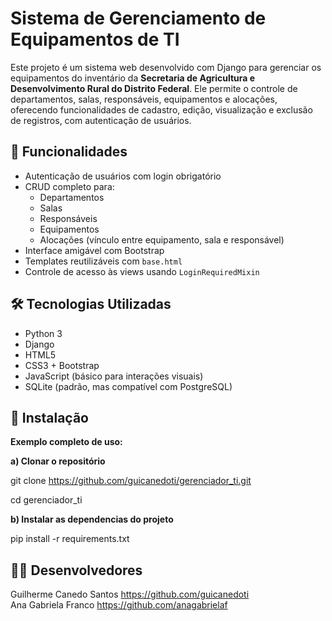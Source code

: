 # Sistema de Gerenciamento de Equipamentos de TI

Este projeto é um sistema web desenvolvido com Django para gerenciar os equipamentos do inventário da **Secretaria de Agricultura e Desenvolvimento Rural do Distrito Federal**. Ele permite o controle de departamentos, salas, responsáveis, equipamentos e alocações, oferecendo funcionalidades de cadastro, edição, visualização e exclusão de registros, com autenticação de usuários.

## 🚀 Funcionalidades

- Autenticação de usuários com login obrigatório
- CRUD completo para:
  - Departamentos
  - Salas
  - Responsáveis
  - Equipamentos
  - Alocações (vínculo entre equipamento, sala e responsável)
- Interface amigável com Bootstrap
- Templates reutilizáveis com `base.html`
- Controle de acesso às views usando `LoginRequiredMixin`

## 🛠️ Tecnologias Utilizadas

- Python 3
- Django
- HTML5
- CSS3 + Bootstrap
- JavaScript (básico para interações visuais)
- SQLite (padrão, mas compatível com PostgreSQL)

## 🔧 Instalação

  **Exemplo completo de uso:** <p> 
  
   **a) Clonar o repositório** <p> 
    git clone https://github.com/guicanedoti/gerenciador_ti.git <p> 
    cd gerenciador_ti <br> 

   **b) Instalar as dependencias do projeto** <p> 
    pip install -r requirements.txt <br> 


## 🧑‍💻 Desenvolvedores

Guilherme Canedo Santos https://github.com/guicanedoti <br> 
Ana Gabriela Franco  https://github.com/anagabrielaf
